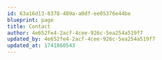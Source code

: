 ```yaml
---
id: 63a16d13-8378-489a-a0df-ee05376e44be
blueprint: page
title: Contact
author: 4e652fe4-2acf-4cee-926c-5ea254a519f7
updated_by: 4e652fe4-2acf-4cee-926c-5ea254a519f7
updated_at: 1741860543
---
```


